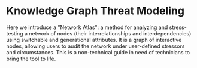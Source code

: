 # Knowledge Graph Threat Modeling
Here we introduce a "Network Atlas": a method for analyzing and stress-testing a network of nodes (their interrelationships and interdependencies) using switchable and generational attributes. It is a graph of interactive nodes, allowing users to audit the network under user-defined stressors and circumstances. This is a non-technical guide in need of technicians to bring the tool to life.
